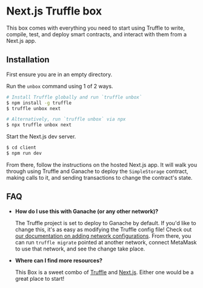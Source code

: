 # Next.js Truffle box

This box comes with everything you need to start using Truffle to write, compile, test, and deploy smart contracts, and interact with them from a Next.js app.

## Installation

First ensure you are in an empty directory.

Run the `unbox` command using 1 of 2 ways.

```sh
# Install Truffle globally and run `truffle unbox`
$ npm install -g truffle
$ truffle unbox next
```

```sh
# Alternatively, run `truffle unbox` via npx
$ npx truffle unbox next
```

Start the Next.js dev server.

```sh
$ cd client
$ npm run dev
```

From there, follow the instructions on the hosted Next.js app. It will walk you through using Truffle and Ganache to deploy the `SimpleStorage` contract, making calls to it, and sending transactions to change the contract's state.

## FAQ

- __How do I use this with Ganache (or any other network)?__

  The Truffle project is set to deploy to Ganache by default. If you'd like to change this, it's as easy as modifying the Truffle config file! Check out [our documentation on adding network configurations](https://trufflesuite.com/docs/truffle/reference/configuration/#networks). From there, you can run `truffle migrate` pointed at another network, connect MetaMask to use that network, and see the change take place.

- __Where can I find more resources?__

  This Box is a sweet combo of [Truffle](https://trufflesuite.com) and [Next.js](https://nextjs.org). Either one would be a great place to start!
